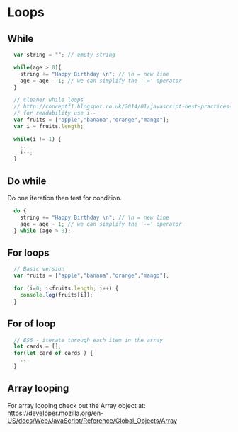 Loops
=====

## While
```js
  var string = ""; // empty string

  while(age > 0){
    string += "Happy Birthday \n"; // \n = new line
    age = age - 1; // we can simplify the '-=' operator
  } 
```
```js
  // cleaner while loops
  // http://conceptf1.blogspot.co.uk/2014/01/javascript-best-practices-loop-optimization.html
  // for readability use i--
  var fruits = ["apple","banana","orange","mango"];
  var i = fruits.length;

  while(i != 1) {
    ... 
    i--;
  }
```

## Do while
Do one iteration then test for condition.
```js
  do {
    string += "Happy Birthday \n"; // \n = new line
    age = age - 1; // we can simplify the '-=' operator
  } while (age > 0);
```

## For loops
```js
  // Basic version
  var fruits = ["apple","banana","orange","mango"];

  for (i=0; i<fruits.length; i++) {
    console.log(fruits[i]);
  }
```

## For of loop
```js
  // ES6 - iterate through each item in the array
  let cards = [];
  for(let card of cards ) {
    ...
  }
```

## Array looping 
For array looping check out the Array object at: https://developer.mozilla.org/en-US/docs/Web/JavaScript/Reference/Global_Objects/Array


